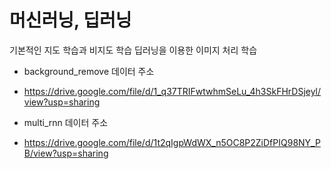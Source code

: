 # 머신러닝, 딥러닝

기본적인 지도 학습과 비지도 학습
딥러닝을 이용한 이미지 처리 학습

- background_remove 데이터 주소
- https://drive.google.com/file/d/1_q37TRIFwtwhmSeLu_4h3SkFHrDSjeyl/view?usp=sharing

- multi_rnn 데이터 주소
- https://drive.google.com/file/d/1t2qIgpWdWX_n5OC8P2ZiDfPIQ98NY_PB/view?usp=sharing
